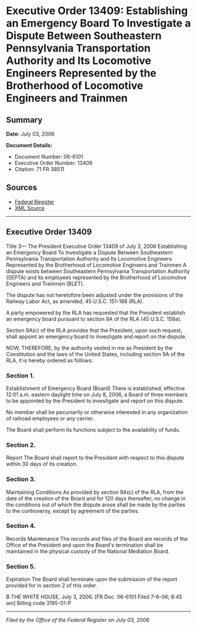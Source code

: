 # Executive Order 13409: Establishing an Emergency Board To Investigate a Dispute Between Southeastern Pennsylvania Transportation Authority and Its Locomotive Engineers Represented by the Brotherhood of Locomotive Engineers and Trainmen

## Summary

**Date:** July 03, 2006

**Document Details:**
- Document Number: 06-6101
- Executive Order Number: 13409
- Citation: 71 FR 38511

## Sources
- [Federal Register](https://www.federalregister.gov/documents/2006/07/07/06-6101/establishing-an-emergency-board-to-investigate-a-dispute-between-southeastern-pennsylvania)
- [XML Source](https://www.federalregister.gov/documents/full_text/xml/2006/07/07/06-6101.xml)

---

## Executive Order 13409

Title 3—
The President
Executive Order 13409 of July 3, 2006
Establishing an Emergency Board To Investigate a Dispute Between Southeastern Pennsylvania Transportation Authority and Its Locomotive Engineers Represented by the Brotherhood of Locomotive Engineers and Trainmen
A dispute exists between Southeastern Pennsylvania Transportation Authority (SEPTA) and its employees represented by the Brotherhood of Locomotive Engineers and Trainmen (BLET).

The dispute has not heretofore been adjusted under the provisions of the Railway Labor Act, as amended, 45 U.S.C. 151-188 (RLA).

A party empowered by the RLA has requested that the President establish an emergency board pursuant to section 9A of the RLA (45 U.S.C. 159a).

Section 9A(c) of the RLA provides that the President, upon such request, shall appoint an emergency board to investigate and report on the dispute.

NOW, THEREFORE, by the authority vested in me as President by the Constitution and the laws of the United States, including section 9A of the RLA, it is hereby ordered as follows:
### Section 1.

Establishment of Emergency Board (Board)
There is established, effective 12:01 a.m. eastern daylight time on July 8, 2006, a Board of three members to be appointed by the President to investigate and report on this dispute.

No member shall be pecuniarily or otherwise interested in any organization of railroad employees or any carrier.

The Board shall perform its functions subject to the availability of funds.
### Section 2.

Report
The Board shall report to the President with respect to this dispute within 30 days of its creation.
### Section 3.

Maintaining Conditions
As provided by section 9A(c) of the RLA, from the date of the creation of the Board and for 120 days thereafter, no change in the conditions out of which the dispute arose shall be made by the parties to the controversy, except by agreement of the parties.
### Section 4.

Records Maintenance
The records and files of the Board are records of the Office of the President and upon the Board's termination shall be maintained in the physical custody of the National Mediation Board.
### Section 5.

Expiration
The Board shall terminate upon the submission of the report provided for in section 2 of this order.

B
THE WHITE HOUSE,
July 3, 2006.
[FR Doc. 06-6101
Filed 7-6-06; 8:45 am]
Billing code 3195-01-P

---

*Filed by the Office of the Federal Register on July 03, 2006*

